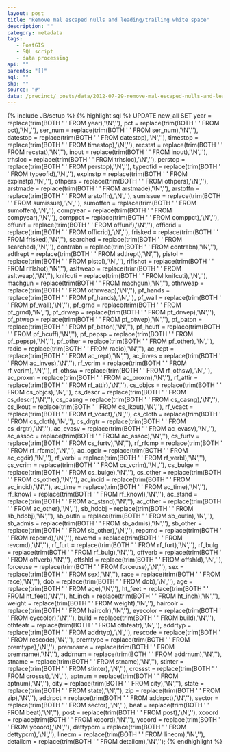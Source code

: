 ```yaml
---
layout: post
title: "Remove mal escaped nulls and leading/trailing white space"
description: ""
category: metadata
tags: 
   - PostGIS
   - SQL script
   - data processing
api: ""
parents: "[]"
sql: ""
shp: ""
source: "#"
data: /precinct/_posts/data/2012-07-29-remove-mal-escaped-nulls-and-leadingtrailing-white-space.md
---
```

{% include JB/setup %}
{% highlight sql %}
UPDATE new_all
SET 
  year = replace(trim(BOTH ' ' FROM year),'\\N',''),
  pct = replace(trim(BOTH ' ' FROM pct),'\\N',''),
  ser_num = replace(trim(BOTH ' ' FROM ser_num),'\\N',''),
  datestop = replace(trim(BOTH ' ' FROM datestop),'\\N',''),
  timestop = replace(trim(BOTH ' ' FROM timestop),'\\N',''),
  recstat = replace(trim(BOTH ' ' FROM recstat),'\\N',''),
  inout = replace(trim(BOTH ' ' FROM inout),'\\N',''),
  trhsloc = replace(trim(BOTH ' ' FROM trhsloc),'\\N',''),
  perstop = replace(trim(BOTH ' ' FROM perstop),'\\N',''),
  typeofid = replace(trim(BOTH ' ' FROM typeofid),'\\N',''),
  explnstp = replace(trim(BOTH ' ' FROM explnstp),'\\N',''),
  othpers = replace(trim(BOTH ' ' FROM othpers),'\\N',''),
  arstmade = replace(trim(BOTH ' ' FROM arstmade),'\\N',''),
  arstoffn = replace(trim(BOTH ' ' FROM arstoffn),'\\N',''),
  sumissue = replace(trim(BOTH ' ' FROM sumissue),'\\N',''),
  sumoffen = replace(trim(BOTH ' ' FROM sumoffen),'\\N',''),
  compyear = replace(trim(BOTH ' ' FROM compyear),'\\N',''),
  comppct = replace(trim(BOTH ' ' FROM comppct),'\\N',''),
  offunif = replace(trim(BOTH ' ' FROM offunif),'\\N',''),
  officrid = replace(trim(BOTH ' ' FROM officrid),'\\N',''),
  frisked = replace(trim(BOTH ' ' FROM frisked),'\\N',''),
  searched = replace(trim(BOTH ' ' FROM searched),'\\N',''),
  contrabn = replace(trim(BOTH ' ' FROM contrabn),'\\N',''),
  adtlrept = replace(trim(BOTH ' ' FROM adtlrept),'\\N',''),
  pistol = replace(trim(BOTH ' ' FROM pistol),'\\N',''),
  riflshot = replace(trim(BOTH ' ' FROM riflshot),'\\N',''),
  asltweap = replace(trim(BOTH ' ' FROM asltweap),'\\N',''),
  knifcuti = replace(trim(BOTH ' ' FROM knifcuti),'\\N',''),
  machgun = replace(trim(BOTH ' ' FROM machgun),'\\N',''),
  othrweap = replace(trim(BOTH ' ' FROM othrweap),'\\N',''),
  pf_hands = replace(trim(BOTH ' ' FROM pf_hands),'\\N',''),
  pf_wall = replace(trim(BOTH ' ' FROM pf_wall),'\\N',''),
  pf_grnd = replace(trim(BOTH ' ' FROM pf_grnd),'\\N',''),
  pf_drwep = replace(trim(BOTH ' ' FROM pf_drwep),'\\N',''),
  pf_ptwep = replace(trim(BOTH ' ' FROM pf_ptwep),'\\N',''),
  pf_baton = replace(trim(BOTH ' ' FROM pf_baton),'\\N',''),
  pf_hcuff = replace(trim(BOTH ' ' FROM pf_hcuff),'\\N',''),
  pf_pepsp = replace(trim(BOTH ' ' FROM pf_pepsp),'\\N',''),
  pf_other = replace(trim(BOTH ' ' FROM pf_other),'\\N',''),
  radio = replace(trim(BOTH ' ' FROM radio),'\\N',''),
  ac_rept = replace(trim(BOTH ' ' FROM ac_rept),'\\N',''),
  ac_inves = replace(trim(BOTH ' ' FROM ac_inves),'\\N',''),
  rf_vcrim = replace(trim(BOTH ' ' FROM rf_vcrim),'\\N',''),
  rf_othsw = replace(trim(BOTH ' ' FROM rf_othsw),'\\N',''),
  ac_proxm = replace(trim(BOTH ' ' FROM ac_proxm),'\\N',''),
  rf_attir = replace(trim(BOTH ' ' FROM rf_attir),'\\N',''),
  cs_objcs = replace(trim(BOTH ' ' FROM cs_objcs),'\\N',''),
  cs_descr = replace(trim(BOTH ' ' FROM cs_descr),'\\N',''),
  cs_casng = replace(trim(BOTH ' ' FROM cs_casng),'\\N',''),
  cs_lkout = replace(trim(BOTH ' ' FROM cs_lkout),'\\N',''),
  rf_vcact = replace(trim(BOTH ' ' FROM rf_vcact),'\\N',''),
  cs_cloth = replace(trim(BOTH ' ' FROM cs_cloth),'\\N',''),
  cs_drgtr = replace(trim(BOTH ' ' FROM cs_drgtr),'\\N',''),
  ac_evasv = replace(trim(BOTH ' ' FROM ac_evasv),'\\N',''),
  ac_assoc = replace(trim(BOTH ' ' FROM ac_assoc),'\\N',''),
  cs_furtv = replace(trim(BOTH ' ' FROM cs_furtv),'\\N',''),
  rf_rfcmp = replace(trim(BOTH ' ' FROM rf_rfcmp),'\\N',''),
  ac_cgdir = replace(trim(BOTH ' ' FROM ac_cgdir),'\\N',''),
  rf_verbl = replace(trim(BOTH ' ' FROM rf_verbl),'\\N',''),
  cs_vcrim = replace(trim(BOTH ' ' FROM cs_vcrim),'\\N',''),
  cs_bulge = replace(trim(BOTH ' ' FROM cs_bulge),'\\N',''),
  cs_other = replace(trim(BOTH ' ' FROM cs_other),'\\N',''),
  ac_incid = replace(trim(BOTH ' ' FROM ac_incid),'\\N',''),
  ac_time = replace(trim(BOTH ' ' FROM ac_time),'\\N',''),
  rf_knowl = replace(trim(BOTH ' ' FROM rf_knowl),'\\N',''),
  ac_stsnd = replace(trim(BOTH ' ' FROM ac_stsnd),'\\N',''),
  ac_other = replace(trim(BOTH ' ' FROM ac_other),'\\N',''),
  sb_hdobj = replace(trim(BOTH ' ' FROM sb_hdobj),'\\N',''),
  sb_outln = replace(trim(BOTH ' ' FROM sb_outln),'\\N',''),
  sb_admis = replace(trim(BOTH ' ' FROM sb_admis),'\\N',''),
  sb_other = replace(trim(BOTH ' ' FROM sb_other),'\\N',''),
  repcmd = replace(trim(BOTH ' ' FROM repcmd),'\\N',''),
  revcmd = replace(trim(BOTH ' ' FROM revcmd),'\\N',''),
  rf_furt = replace(trim(BOTH ' ' FROM rf_furt),'\\N',''),
  rf_bulg = replace(trim(BOTH ' ' FROM rf_bulg),'\\N',''),
  offverb = replace(trim(BOTH ' ' FROM offverb),'\\N',''),
  offshld = replace(trim(BOTH ' ' FROM offshld),'\\N',''),
  forceuse = replace(trim(BOTH ' ' FROM forceuse),'\\N',''),
  sex = replace(trim(BOTH ' ' FROM sex),'\\N',''),
  race = replace(trim(BOTH ' ' FROM race),'\\N',''),
  dob = replace(trim(BOTH ' ' FROM dob),'\\N',''),
  age = replace(trim(BOTH ' ' FROM age),'\\N',''),
  ht_feet = replace(trim(BOTH ' ' FROM ht_feet),'\\N',''),
  ht_inch = replace(trim(BOTH ' ' FROM ht_inch),'\\N',''),
  weight = replace(trim(BOTH ' ' FROM weight),'\\N',''),
  haircolr = replace(trim(BOTH ' ' FROM haircolr),'\\N',''),
  eyecolor = replace(trim(BOTH ' ' FROM eyecolor),'\\N',''),
  build = replace(trim(BOTH ' ' FROM build),'\\N',''),
  othfeatr = replace(trim(BOTH ' ' FROM othfeatr),'\\N',''),
  addrtyp = replace(trim(BOTH ' ' FROM addrtyp),'\\N',''),
  rescode = replace(trim(BOTH ' ' FROM rescode),'\\N',''),
  premtype = replace(trim(BOTH ' ' FROM premtype),'\\N',''),
  premname = replace(trim(BOTH ' ' FROM premname),'\\N',''),
  addrnum = replace(trim(BOTH ' ' FROM addrnum),'\\N',''),
  stname = replace(trim(BOTH ' ' FROM stname),'\\N',''),
  stinter = replace(trim(BOTH ' ' FROM stinter),'\\N',''),
  crossst = replace(trim(BOTH ' ' FROM crossst),'\\N',''),
  aptnum = replace(trim(BOTH ' ' FROM aptnum),'\\N',''),
  city = replace(trim(BOTH ' ' FROM city),'\\N',''),
  state = replace(trim(BOTH ' ' FROM state),'\\N',''),
  zip = replace(trim(BOTH ' ' FROM zip),'\\N',''),
  addrpct = replace(trim(BOTH ' ' FROM addrpct),'\\N',''),
  sector = replace(trim(BOTH ' ' FROM sector),'\\N',''),
  beat = replace(trim(BOTH ' ' FROM beat),'\\N',''),
  post = replace(trim(BOTH ' ' FROM post),'\\N',''),
  xcoord = replace(trim(BOTH ' ' FROM xcoord),'\\N',''),
  ycoord = replace(trim(BOTH ' ' FROM ycoord),'\\N',''),
  dettypcm = replace(trim(BOTH ' ' FROM dettypcm),'\\N',''),
  linecm = replace(trim(BOTH ' ' FROM linecm),'\\N',''),
  detailcm = replace(trim(BOTH ' ' FROM detailcm),'\\N','');
{% endhighlight %}